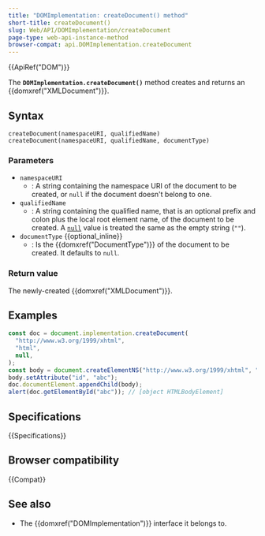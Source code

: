 ```yaml
---
title: "DOMImplementation: createDocument() method"
short-title: createDocument()
slug: Web/API/DOMImplementation/createDocument
page-type: web-api-instance-method
browser-compat: api.DOMImplementation.createDocument
---
```


{{ApiRef("DOM")}}

The **`DOMImplementation.createDocument()`** method creates and
returns an {{domxref("XMLDocument")}}.

## Syntax

```js-nolint
createDocument(namespaceURI, qualifiedName)
createDocument(namespaceURI, qualifiedName, documentType)
```

### Parameters

- `namespaceURI`
  - : A string containing the namespace URI of the document to be
    created, or `null` if the document doesn't belong to one.
- `qualifiedName`
  - : A string containing the qualified name, that is an optional
    prefix and colon plus the local root element name, of the document to be created. A [`null`](/en-US/docs/Web/JavaScript/Reference/Operators/null) value is treated the same as the empty string (`""`).
- `documentType` {{optional_inline}}
  - : Is the {{domxref("DocumentType")}} of the document to be created. It defaults to
    `null`.

### Return value

The newly-created {{domxref("XMLDocument")}}.

## Examples

```js
const doc = document.implementation.createDocument(
  "http://www.w3.org/1999/xhtml",
  "html",
  null,
);
const body = document.createElementNS("http://www.w3.org/1999/xhtml", "body");
body.setAttribute("id", "abc");
doc.documentElement.appendChild(body);
alert(doc.getElementById("abc")); // [object HTMLBodyElement]
```

## Specifications

{{Specifications}}

## Browser compatibility

{{Compat}}

## See also

- The {{domxref("DOMImplementation")}} interface it belongs to.
